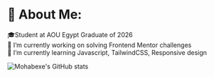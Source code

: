 # 💫 About Me:
🎓Student at AOU Egypt Graduate of 2026<br>🔭 I’m currently working on solving Frontend Mentor challenges<br>🌱 I’m currently learning Javascript, TailwindCSS, Responsive design<br>

![Mohabexe's GitHub stats](https://github-readme-stats.vercel.app/api?username=Mohabexe&show_icons=true&theme=catppuccin_mocha&hide=stars,issues&hide=prs_merged_percentage)
